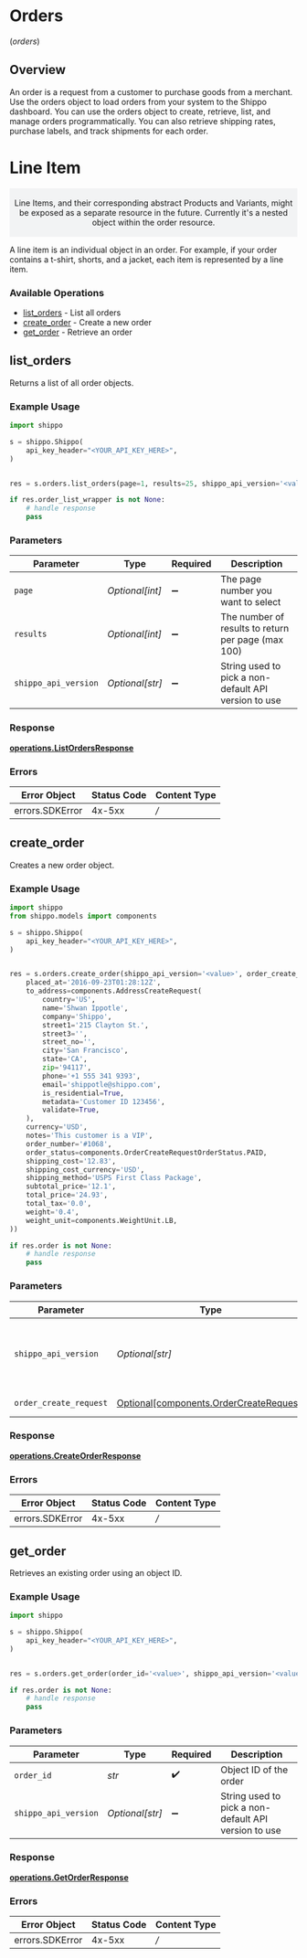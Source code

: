# Orders
(*orders*)

## Overview

An order is a request from a customer to purchase goods from a merchant. 
Use the orders object to load orders from your system to the Shippo dashboard.
You can use the orders object to create, retrieve, list, and manage orders programmatically. 
You can also retrieve shipping rates, purchase labels, and track shipments for each order.
<SchemaDefinition schemaRef="#/components/schemas/Order"/>

# Line Item
<p style="text-align: center; background-color: #F2F3F4;">
  </br>Line Items, and their corresponding abstract Products and Variants, might be exposed as a separate resource 
  in the future. Currently it's a nested object within the order resource.</br></br>
</p>
 A line item is an individual object in an order. For example, if your order contains a t-shirt, shorts, and a jacket, each item is represented by a line item.
<SchemaDefinition schemaRef="#/components/schemas/LineItem"/>

### Available Operations

* [list_orders](#list_orders) - List all orders
* [create_order](#create_order) - Create a new order
* [get_order](#get_order) - Retrieve an order

## list_orders

Returns a list of all order objects.

### Example Usage

```python
import shippo

s = shippo.Shippo(
    api_key_header="<YOUR_API_KEY_HERE>",
)


res = s.orders.list_orders(page=1, results=25, shippo_api_version='<value>')

if res.order_list_wrapper is not None:
    # handle response
    pass

```

### Parameters

| Parameter                                            | Type                                                 | Required                                             | Description                                          |
| ---------------------------------------------------- | ---------------------------------------------------- | ---------------------------------------------------- | ---------------------------------------------------- |
| `page`                                               | *Optional[int]*                                      | :heavy_minus_sign:                                   | The page number you want to select                   |
| `results`                                            | *Optional[int]*                                      | :heavy_minus_sign:                                   | The number of results to return per page (max 100)   |
| `shippo_api_version`                                 | *Optional[str]*                                      | :heavy_minus_sign:                                   | String used to pick a non-default API version to use |


### Response

**[operations.ListOrdersResponse](../../models/operations/listordersresponse.md)**
### Errors

| Error Object    | Status Code     | Content Type    |
| --------------- | --------------- | --------------- |
| errors.SDKError | 4x-5xx          | */*             |

## create_order

Creates a new order object.

### Example Usage

```python
import shippo
from shippo.models import components

s = shippo.Shippo(
    api_key_header="<YOUR_API_KEY_HERE>",
)


res = s.orders.create_order(shippo_api_version='<value>', order_create_request=components.OrderCreateRequest(
    placed_at='2016-09-23T01:28:12Z',
    to_address=components.AddressCreateRequest(
        country='US',
        name='Shwan Ippotle',
        company='Shippo',
        street1='215 Clayton St.',
        street3='',
        street_no='',
        city='San Francisco',
        state='CA',
        zip='94117',
        phone='+1 555 341 9393',
        email='shippotle@shippo.com',
        is_residential=True,
        metadata='Customer ID 123456',
        validate=True,
    ),
    currency='USD',
    notes='This customer is a VIP',
    order_number='#1068',
    order_status=components.OrderCreateRequestOrderStatus.PAID,
    shipping_cost='12.83',
    shipping_cost_currency='USD',
    shipping_method='USPS First Class Package',
    subtotal_price='12.1',
    total_price='24.93',
    total_tax='0.0',
    weight='0.4',
    weight_unit=components.WeightUnit.LB,
))

if res.order is not None:
    # handle response
    pass

```

### Parameters

| Parameter                                                                                | Type                                                                                     | Required                                                                                 | Description                                                                              |
| ---------------------------------------------------------------------------------------- | ---------------------------------------------------------------------------------------- | ---------------------------------------------------------------------------------------- | ---------------------------------------------------------------------------------------- |
| `shippo_api_version`                                                                     | *Optional[str]*                                                                          | :heavy_minus_sign:                                                                       | String used to pick a non-default API version to use                                     |
| `order_create_request`                                                                   | [Optional[components.OrderCreateRequest]](../../models/components/ordercreaterequest.md) | :heavy_minus_sign:                                                                       | Order details.                                                                           |


### Response

**[operations.CreateOrderResponse](../../models/operations/createorderresponse.md)**
### Errors

| Error Object    | Status Code     | Content Type    |
| --------------- | --------------- | --------------- |
| errors.SDKError | 4x-5xx          | */*             |

## get_order

Retrieves an existing order using an object ID.

### Example Usage

```python
import shippo

s = shippo.Shippo(
    api_key_header="<YOUR_API_KEY_HERE>",
)


res = s.orders.get_order(order_id='<value>', shippo_api_version='<value>')

if res.order is not None:
    # handle response
    pass

```

### Parameters

| Parameter                                            | Type                                                 | Required                                             | Description                                          |
| ---------------------------------------------------- | ---------------------------------------------------- | ---------------------------------------------------- | ---------------------------------------------------- |
| `order_id`                                           | *str*                                                | :heavy_check_mark:                                   | Object ID of the order                               |
| `shippo_api_version`                                 | *Optional[str]*                                      | :heavy_minus_sign:                                   | String used to pick a non-default API version to use |


### Response

**[operations.GetOrderResponse](../../models/operations/getorderresponse.md)**
### Errors

| Error Object    | Status Code     | Content Type    |
| --------------- | --------------- | --------------- |
| errors.SDKError | 4x-5xx          | */*             |
